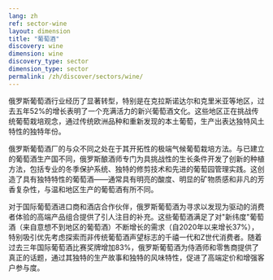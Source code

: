 ```yaml
---
lang: zh
ref: sector-wine
layout: dimension
title: "葡萄酒"
discovery: wine
dimension: wine
discovery_type: sector
dimension_type: sector
permalink: /zh/discover/sectors/wine/
---
```


俄罗斯葡萄酒行业经历了显著转型，特别是在克拉斯诺达尔和克里米亚等地区，过去五年52%的增长表明了一个充满活力的新兴葡萄酒文化。这些地区正在挑战传统葡萄栽培观念，通过传统欧洲品种和重新发现的本土葡萄，生产出表达独特风土特性的独特年份。

俄罗斯葡萄酒厂的与众不同之处在于其开拓性的极端气候葡萄栽培方法。与已建立的葡萄酒生产国不同，俄罗斯酿酒师专门为具挑战性的生长条件开发了创新的种植方法，包括专业的冬季保护系统、独特的修剪技术和先进的葡萄园管理实践。这创造了具有独特特性的葡萄酒——通常具有明亮的酸度、明显的矿物质感和非凡的芳香复杂性，与温和地区生产的葡萄酒有所不同。

对于国际葡萄酒进口商和酒店合作伙伴，俄罗斯葡萄酒为寻求以发现为驱动的消费者体验的高端产品组合提供了引人注目的补充。这些葡萄酒满足了对"新纬度"葡萄酒（来自意想不到地区的葡萄酒）不断增长的需求（自2020年以来增长37%），特别吸引优先考虑探索而非传统葡萄酒声望标志的千禧一代和Z世代消费者。随着过去三年国际葡萄酒比赛奖牌增加83%，俄罗斯葡萄酒为侍酒师和零售商提供了真正的话题，通过其独特的生产故事和独特的风味特性，促进了高端定价和增强客户参与度。

